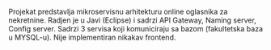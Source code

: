 Projekat predstavlja mikroservisnu arhitekturu online oglasnika za nekretnine.
Radjen je u Javi (Eclipse) i sadrzi API Gateway, Naming server, Config server.
Sadrzi 3 servisa koji komuniciraju sa bazom (fakultetska baza u MYSQL-u). 
Nije implementiran nikakav frontend.
